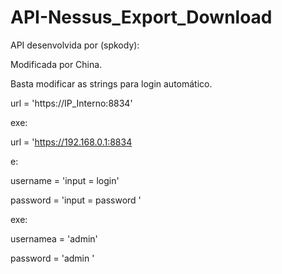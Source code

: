 # API-Nessus_Export_Download

API desenvolvida por (spkody):

Modificada por China.

Basta modificar as strings para login automático.

url = 'https://IP_Interno:8834'

exe:

url = 'https://192.168.0.1:8834

e:

username =  'input = login' 

password =  'input = password '

exe:


usernamea =  'admin' 

password =  'admin '


